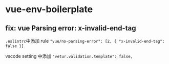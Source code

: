 # vue-env-boilerplate

## fix: vue Parsing error: x-invalid-end-tag
`.eslintrc`中添加 rule `"vue/no-parsing-error": [2, { "x-invalid-end-tag": false }]`

vscode setting 中添加 `"vetur.validation.template": false,`
